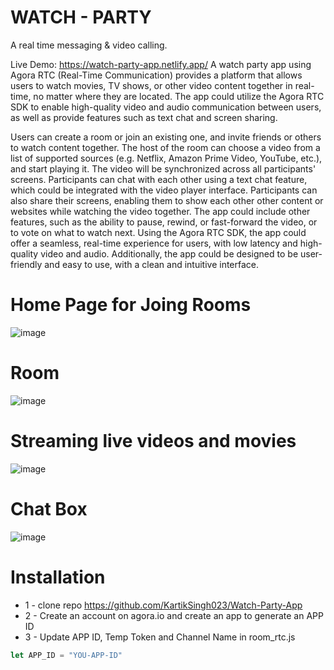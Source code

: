 # WATCH - PARTY
A real time messaging & video calling. 

Live Demo: https://watch-party-app.netlify.app/
A watch party app using Agora RTC (Real-Time Communication) provides a platform that allows users to watch movies, TV shows, or other video content together in real-time, no matter where they are located. The app could utilize the Agora RTC SDK to enable high-quality video and audio communication between users, as well as provide features such as text chat and screen sharing.

Users can create a room or join an existing one, and invite friends or others to watch content together.
The host of the room can choose a video from a list of supported sources (e.g. Netflix, Amazon Prime Video, YouTube, etc.), and start playing it. The video will be synchronized across all participants' screens.
Participants can chat with each other using a text chat feature, which could be integrated with the video player interface.
Participants can also share their screens, enabling them to show each other other content or websites while watching the video together.
The app could include other features, such as the ability to pause, rewind, or fast-forward the video, or to vote on what to watch next.
Using the Agora RTC SDK, the app could offer a seamless, real-time experience for users, with low latency and high-quality video and audio. Additionally, the app could be designed to be user-friendly and easy to use, with a clean and intuitive interface.


# Home Page for Joing Rooms
![image](https://user-images.githubusercontent.com/88021838/227130923-d3967ee3-463b-4587-8298-7b99f3ec8782.png)
#  Room 
![image](https://user-images.githubusercontent.com/88021838/227131016-17f24ac7-ca6e-42c4-93e9-b2a7bbf6f22b.png)
# Streaming live videos and movies
![image](https://user-images.githubusercontent.com/88021838/227131191-065c3d56-0b18-4489-ab55-8d52c90faf4a.png)
# Chat Box 
![image](https://user-images.githubusercontent.com/88021838/227131475-6f5a4337-3934-4376-82fc-801de8f0197a.png)

# Installation
* 1 - clone repo https://github.com/KartikSingh023/Watch-Party-App
* 2 - Create an account on agora.io and create an app to generate an APP ID
* 3 - Update APP ID, Temp Token and Channel Name in room_rtc.js
```javascript
let APP_ID = "YOU-APP-ID"

```

